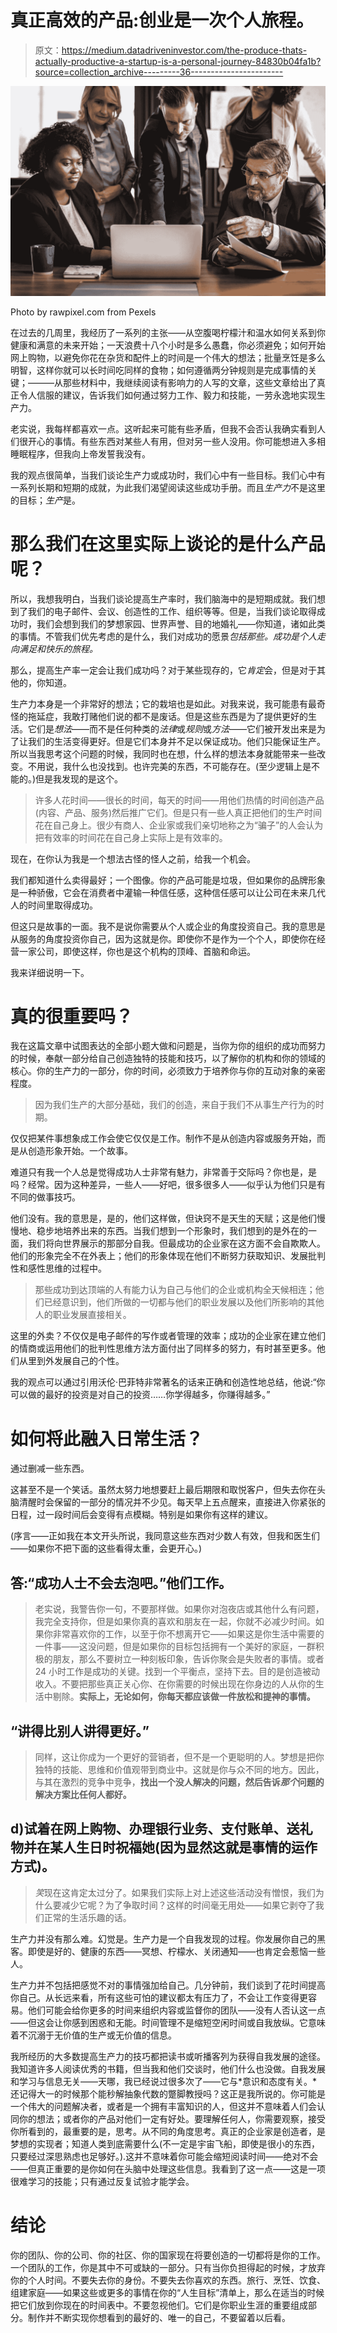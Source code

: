 # 真正高效的产品:创业是一次个人旅程。

> 原文：<https://medium.datadriveninvestor.com/the-produce-thats-actually-productive-a-startup-is-a-personal-journey-84830b04fa1b?source=collection_archive---------36----------------------->

![](img/ae0249f1de7786fe6f784192d4363b64.png)

Photo by rawpixel.com from Pexels

在过去的几周里，我经历了一系列的主张——从空腹喝柠檬汁和温水如何关系到你健康和满意的未来开始；一天浪费十八个小时是多么愚蠢，你必须避免；如何开始网上购物，以避免你花在杂货和配件上的时间是一个伟大的想法；批量烹饪是多么明智，这样你就可以长时间吃同样的食物；如何遵循两分钟规则是完成事情的关键；———从那些材料中，我继续阅读有影响力的人写的文章，这些文章给出了真正令人信服的建议，告诉我们如何通过努力工作、毅力和技能，一劳永逸地实现生产力。

老实说，我每样都喜欢一点。这听起来可能有些矛盾，但我不会否认我确实看到人们很开心的事情。有些东西对某些人有用，但对另一些人没用。你可能想进入多相睡眠程序，但我向上帝发誓我没有。

我的观点很简单，当我们谈论生产力或成功时，我们心中有一些目标。我们心中有一系列长期和短期的成就，为此我们渴望阅读这些成功手册。而且*生产力*不是这里的目标；*生产*是。

# 那么我们在这里实际上谈论的是什么产品呢？

所以，我想我明白，当我们谈论提高生产率时，我们脑海中的是短期成就。我们想到了我们的电子邮件、会议、创造性的工作、组织等等。但是，当我们谈论取得成功时，我们会想到我们的梦想家园、世界声誉、目的地婚礼——你知道，诸如此类的事情。不管我们优先考虑的是什么，我们对成功的愿景*包括那些。成功是个人走向满足和快乐的旅程。*

那么，提高生产率一定会让我们成功吗？对于某些现存的，它*肯定*会，但是对于其他的，你知道。

生产力本身是一个非常好的想法；它的栽培也是如此。对我来说，我可能患有最奇怪的拖延症，我敢打赌他们说的都不是废话。但是这些东西是为了提供更好的生活。它们是*想法*——而不是任何种类的*法律*或*规则*或*方法*——它们被开发出来是为了让我们的生活变得更好。但是它们本身并不足以保证成功。他们只能保证生产。所以当我思考这个问题的时候，我同时也在想，什么样的想法本身就能带来一些改变。不用说，我什么也没找到。也许完美的东西，不可能存在。(至少逻辑上是不能的。)但是我发现的是这个。

> 许多人花时间——很长的时间，每天的时间——用他们热情的时间创造产品(内容、产品、服务)然后推广它们。但是只有一些人真正把他们的生产时间花在自己身上。很少有商人、企业家或我们亲切地称之为“骗子”的人会认为把有效率的时间花在自己身上实际上是有效率的。

现在，在你认为我是一个想法古怪的怪人之前，给我一个机会。

我们都知道什么卖得最好；一个图像。你的产品可能是垃圾，但如果你的品牌形象是一种骄傲，它会在消费者中灌输一种信任感，这种信任感可以让公司在未来几代人的时间里取得成功。

但这只是故事的一面。我不是说你需要从个人或企业的角度投资自己。我的意思是从服务的角度投资你自己，因为这就是你。即使你不是作为一个个人，即使你在经营一家公司，即使这样，你也是这个机构的顶峰、首脑和命运。

我来详细说明一下。

# 真的很重要吗？

我在这篇文章中试图表达的全部小题大做和问题是，当你为你的组织的成功而努力的时候，奉献一部分给自己创造独特的技能和技巧，以了解你的机构和你的领域的核心。你的生产力的一部分，你的时间，必须致力于培养你与你的互动对象的亲密程度。

> 因为我们生产的大部分基础，我们的创造，来自于我们不从事生产行为的时期。

仅仅把某件事想象成工作会使它仅仅是工作。制作不是从创造内容或服务开始，而是从创造形象开始。一个故事。

难道只有我一个人总是觉得成功人士非常有魅力，非常善于交际吗？你也是，是吗？经常。因为这种差异，一些人——好吧，很多很多人——似乎认为他们只是有不同的做事技巧。

他们没有。我的意思是，是的，他们这样做，但诀窍不是天生的天赋；这是他们慢慢地、稳步地培养出来的东西。当我们想到一个形象时，我们想到的是外在的一面，我们将向世界展示的那部分自我。但最成功的企业家在这方面不会自欺欺人。他们的形象完全不在外表上；他们的形象体现在他们不断努力获取知识、发展批判性和感性思维的过程中。

> 那些成功到达顶端的人有能力认为自己与他们的企业或机构全天候相连；他们已经意识到，他们所做的一切都与他们的职业发展以及他们所影响的其他人的职业发展直接相关。

这里的外卖？不仅仅是电子邮件的写作或者管理的效率；成功的企业家在建立他们的情商或运用他们的批判性思维方法方面付出了同样多的努力，有时甚至更多。他们从里到外发展自己的个性。

我的观点可以通过引用沃伦·巴菲特非常著名的话来正确和创造性地总结，他说:“你可以做的最好的投资是对自己的投资……你学得越多，你赚得越多。”

# 如何将此融入日常生活？

通过删减一些东西。

这甚至不是一个笑话。虽然太努力地想要赶上最后期限和取悦客户，但失去你在头脑清醒时会保留的一部分的情况并不少见。每天早上五点醒来，直接进入你紧张的日程，过一段时间后会变得有点模糊。特别是如果你有这样的建议。

(序言——正如我在本文开头所说，我同意这些东西对少数人有效，但我和医生们——如果你不把下面的这些看得太重，会更开心。)

## **答:“成功人士不会去泡吧。”他们工作。**

> 老实说，我警告你一句，不要那样做。如果你对泡夜店或其他什么有问题，我完全支持你，但是如果你真的喜欢和朋友在一起，你就不必减少时间。如果你非常喜欢你的工作，以至于你不想离开它——如果这是你生活中需要的一件事——这没问题，但是如果你的目标包括拥有一个美好的家庭，一群积极的朋友，那么不要树立一种刻板印象，告诉你聚会是失败者的事情。或者 24 小时工作是成功的关键。找到一个平衡点，坚持下去。目的是创造被动收入。不要把那些真正关心你、在你需要的时候出现在你身边的人从你的生活中剔除。**实际上，无论如何，你每天都应该做一件放松和提神的事情。**

## “讲得比别人讲得更好。”

> 同样，这让你成为一个更好的营销者，但不是一个更聪明的人。梦想是把你独特的技能、思维和价值观带到商业中。这就是你与众不同的地方。因此，与其在激烈的竞争中竞争，**找出一个没人解决的问题，然后告诉*那个*问题的解决方案比任何人都好。**

## d)试着在网上购物、办理银行业务、支付账单、送礼物并在某人生日时祝福她(因为显然这就是事情的运作方式)。

> *笑*现在这肯定太过分了。如果我们实际上对上述这些活动没有憎恨，我们为什么要减少它呢？为了争取时间？这样的时间毫无用处——如果它剥夺了我们正常的生活乐趣的话。

生产力并没有那么难。幻觉是。生产力是一个自我发现的过程。你发展你自己的黑客。即使是好的、健康的东西——冥想、柠檬水、关闭通知——也肯定会惹恼一些人。

生产力并不包括把感觉不对的事情强加给自己。几分钟前，我们谈到了花时间提高你自己。从长远来看，所有这些可怕的建议都太有压力了，不会让工作变得更容易。他们可能会给你更多的时间来组织内容或监督你的团队——没有人否认这一点——但这会让你感到困惑和无能。时间管理不是缩短空闲时间或自我放纵。它意味着不沉溺于无价值的生产或无价值的信息。

我所经历的大多数提高生产力的技巧都把读书或听播客列为获得自我发展的途径。我知道许多人阅读优秀的书籍，但当我和他们交谈时，他们什么也没做。自我发展和学习与信息无关——天哪，我已经说过很多次了——它与*意识和态度有关。*还记得大一的时候那个能秒解抽象代数的蹩脚教授吗？这正是我所说的。你可能是一个伟大的问题解决者，或者是一个拥有丰富知识的人，但这并不意味着人们会认同你的想法；或者你的产品对他们一定有好处。要理解任何人，你需要观察，接受你所看到的，最重要的是，思考。从不同的角度思考。真正的企业家是创造者，是梦想的实现者；知道人类到底需要什么(不一定是宇宙飞船，即使是很小的东西，只要经过深思熟虑也足够好。).这并不意味着你可能会缩短阅读时间——绝对不会——但真正重要的是你如何在头脑中处理这些信息。我看到了这一点——这是一项很难学习的技能；只有通过反复试验才能学会。

# 结论

你的团队、你的公司、你的社区、你的国家现在将要创造的一切都将是你的工作。一个团队的工作，你是其中不可或缺的一部分。只有当你负担得起的时候，才放弃你的个人时间。不要失去你的身份。不要失去你喜欢的东西。旅行、烹饪、饮食、组建家庭——如果这些或更多的事情在你的“人生目标”清单上，那么在适当的时候把它们放到你现在的时间表中。不要忽视他们。它们是你职业生涯的重要组成部分。制作并不断实现你想看到的最好的、唯一的自己，不要留着以后看。